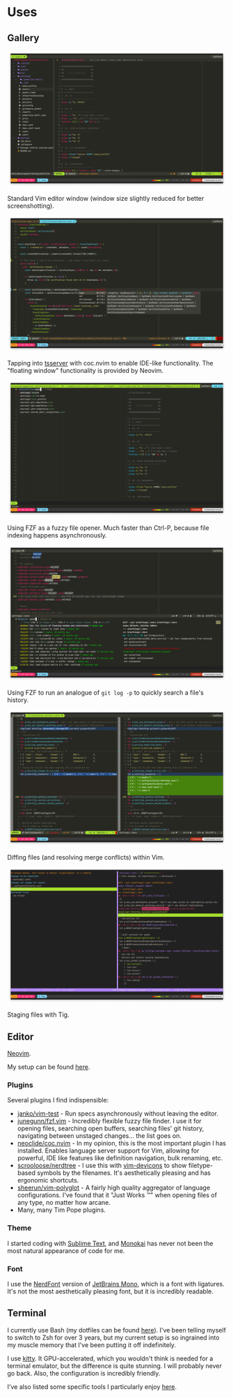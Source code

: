 # Uses

## Gallery

![](https://raw.githubusercontent.com/timhwang21/gitbook/master/assets/images/vim.png)

Standard Vim editor window \(window size slightly reduced for better screenshotting\).

![](https://raw.githubusercontent.com/timhwang21/gitbook/master/assets/images/vim-coc.png)

Tapping into [tsserver](https://github.com/Microsoft/TypeScript/wiki/Standalone-Server-%28tsserver%29) with coc.nvim to enable IDE-like functionality. The "floating window" functionality is provided by Neovim.

![](https://raw.githubusercontent.com/timhwang21/gitbook/master/assets/images/vim-fzf-file-search.png)

Using FZF as a fuzzy file opener. Much faster than Ctrl-P, because file indexing happens asynchronously.

![](https://raw.githubusercontent.com/timhwang21/gitbook/master/assets/images/vim-fzf-git-log-p.png)

Using FZF to run an analogue of `git log -p` to quickly search a file's history.

![](https://raw.githubusercontent.com/timhwang21/gitbook/master/assets/images/vim-diff.png)

Diffing files \(and resolving merge conflicts\) within Vim.

![](https://raw.githubusercontent.com/timhwang21/gitbook/master/assets/images/tig.png)

Staging files with Tig.

## Editor

[Neovim](https://neovim.io).

My setup can be found [here](https://github.com/timhwang21/dotfiles/blob/master/settings/.vimrc).

### Plugins

Several plugins I find indispensible:

* [janko/vim-test](https://github.com/janko/vim-test) - Run specs asynchronously without leaving the editor.
* [junegunn/fzf.vim](https://github.com/junegunn/fzf.vim) - Incredibly flexible fuzzy file finder. I use it for opening files, searching open buffers, searching files' git history, navigating between unstaged changes... the list goes on.
* [neoclide/coc.nvim](https://github.com/neoclide/coc.nvim) - In my opinion, this is the most important plugin I has installed. Enables language server support for Vim, allowing for powerful, IDE like features like definition navigation, bulk renaming, etc.
* [scrooloose/nerdtree](https://github.com/scrooloose/nerdtree) - I use this with [vim-devicons](https://github.com/ryanoasis/vim-devicons) to show filetype-based symbols by the filenames. It's aesthetically pleasing and has ergonomic shortcuts.
* [sheerun/vim-polyglot](https://github.com/sheerun/vim-polyglot) - A fairly high quality aggregator of language configurations. I've found that it "Just Works ™" when opening files of any type, no matter how arcane.
* Many, many Tim Pope plugins.

### Theme

I started coding with [Sublime Text](https://www.sublimetext.com/3dev), and [Monokai](https://neovim.io/) has never not been the most natural appearance of code for me.

### Font

I use the [NerdFont](https://github.com/ryanoasis/nerd-fonts) version of [JetBrains Mono](https://github.com/ryanoasis/nerd-fonts/tree/master/patched-fonts/JetBrainsMono), which is a font with ligatures. It's not the most aesthetically pleasing font, but it is incredibly readable.

## Terminal

I currently use Bash \(my dotfiles can be found [here](https://github.com/timhwang21/dotfiles/blob/master/settings/.bashrc)\). I've been telling myself to switch to Zsh for over 3 years, but my current setup is so ingrained into my muscle memory that I've been putting it off indefinitely.

I use [kitty](https://sw.kovidgoyal.net/kitty/). It GPU-accelerated, which you wouldn't think is needed for a terminal emulator, but the difference is quite stunning. I will probably never go back. Also, the configuration is incredibly friendly.

I've also listed some specific tools I particularly enjoy [here](https://github.com/timhwang21/gitbook/tree/c3d91ebb46c5494ca20a12559ef13f64d30fd5cb/personal/cli/tools.md).

